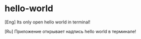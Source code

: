 # hello-world
[Eng] 
Its only open hello world in terminal!

[Ru] 
Приложение открывает надпись hello world в терминале!
